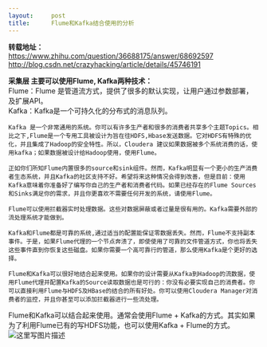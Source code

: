 ```yaml
---
layout:     post
title:      Flume和Kafka结合使用的分析
---
```

<div id="article_content" class="article_content clearfix csdn-tracking-statistics" data-pid="blog" data-mod="popu_307" data-dsm="post">
								            <div id="content_views" class="markdown_views prism-atom-one-dark">
							<!-- flowchart 箭头图标 勿删 -->
							<svg xmlns="http://www.w3.org/2000/svg" style="display: none;"><path stroke-linecap="round" d="M5,0 0,2.5 5,5z" id="raphael-marker-block" style="-webkit-tap-highlight-color: rgba(0, 0, 0, 0);"></path></svg>
							<p><strong>转载地址：</strong> <br>
 <a href="https://www.zhihu.com/question/36688175/answer/68692597" rel="nofollow">https://www.zhihu.com/question/36688175/answer/68692597</a> <br>
<a href="http://blog.csdn.net/crazyhacking/article/details/45746191" rel="nofollow">http://blog.csdn.net/crazyhacking/article/details/45746191</a></p>

<p><strong>采集层 主要可以使用Flume, Kafka两种技术：</strong> <br>
Flume：Flume 是管道流方式，提供了很多的默认实现，让用户通过参数部署，及扩展API。 <br>
Kafka：Kafka是一个可持久化的分布式的消息队列。</p>

<pre><code>Kafka 是一个非常通用的系统。你可以有许多生产者和很多的消费者共享多个主题Topics。相比之下,Flume是一个专用工具被设计为旨在往HDFS,Hbase发送数据。它对HDFS有特殊的优化，并且集成了Hadoop的安全特性。所以，Cloudera 建议如果数据被多个系统消费的话，使用kafka；如果数据被设计给Hadoop使用，使用Flume。

正如你们所知Flume内置很多的source和sink组件。然而，Kafka明显有一个更小的生产消费者生态系统，并且Kafka的社区支持不好。希望将来这种情况会得到改善，但是目前：使用Kafka意味着你准备好了编写你自己的生产者和消费者代码。如果已经存在的Flume Sources和Sinks满足你的需求，并且你更喜欢不需要任何开发的系统，请使用Flume。

Flume可以使用拦截器实时处理数据。这些对数据屏蔽或者过量是很有用的。Kafka需要外部的流处理系统才能做到。

Kafka和Flume都是可靠的系统,通过适当的配置能保证零数据丢失。然而，Flume不支持副本事件。于是，如果Flume代理的一个节点奔溃了，即使使用了可靠的文件管道方式，你也将丢失这些事件直到你恢复这些磁盘。如果你需要一个高可靠行的管道，那么使用Kafka是个更好的选择。

Flume和Kafka可以很好地结合起来使用。如果你的设计需要从Kafka到Hadoop的流数据，使用Flume代理并配置Kafka的Source读取数据也是可行的：你没有必要实现自己的消费者。你可以直接利用Flume与HDFS及HBase的结合的所有好处。你可以使用Cloudera Manager对消费者的监控，并且你甚至可以添加拦截器进行一些流处理。
</code></pre>

<p>Flume和Kafka可以结合起来使用。通常会使用Flume + Kafka的方式。其实如果为了利用Flume已有的写HDFS功能，也可以使用Kafka + Flume的方式。 <br>
<img src="https://img-blog.csdn.net/20170404170911714?watermark/2/text/aHR0cDovL2Jsb2cuY3Nkbi5uZXQvc3VwZXJtYW5feHh4/font/5a6L5L2T/fontsize/400/fill/I0JBQkFCMA==/dissolve/70/gravity/SouthEast" alt="这里写图片描述" title=""></p>            </div>
						<link href="https://csdnimg.cn/release/phoenix/mdeditor/markdown_views-9e5741c4b9.css" rel="stylesheet">
                </div>
